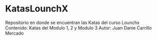 # KatasLounchX
Repositorio en donde se encuentran las Katas del curso Lounchx
Contenido: Katas del Modulo 1, 2 y Modulo 3
Autor: Juan Danie Carrillo Mercado
